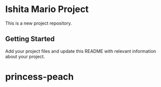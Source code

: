 # Ishita Mario Project

This is a new project repository.

## Getting Started

Add your project files and update this README with relevant information about your project.
# princess-peach
